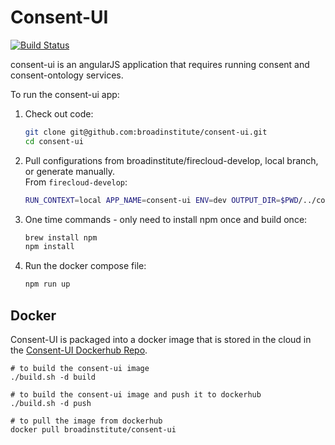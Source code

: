 Consent-UI
==========

[![Build Status](https://travis-ci.org/DataBiosphere/consent-ui.svg?branch=develop)](https://travis-ci.org/DataBiosphere/consent-ui)

consent-ui is an angularJS application that requires running consent and consent-ontology services.

To run the consent-ui app:

1. Check out code:

    ```bash
    git clone git@github.com:broadinstitute/consent-ui.git
    cd consent-ui
    ```
2. Pull configurations from broadinstitute/firecloud-develop, local branch, or generate manually.  
   From `firecloud-develop`:
   
    ```bash
    RUN_CONTEXT=local APP_NAME=consent-ui ENV=dev OUTPUT_DIR=$PWD/../consent-ui/config ./configure.rb
    ```

3. One time commands - only need to install npm once and build once:
  
    ```bash
    brew install npm
    npm install
    ``` 
  
4. Run the docker compose file:

    ```bash
    npm run up
    ```

## Docker
Consent-UI is packaged into a docker image that is stored in the cloud in the [Consent-UI Dockerhub Repo](https://hub.docker.com/r/broadinstitute/consent-ui).
```
# to build the consent-ui image
./build.sh -d build

# to build the consent-ui image and push it to dockerhub
./build.sh -d push

# to pull the image from dockerhub
docker pull broadinstitute/consent-ui
```
